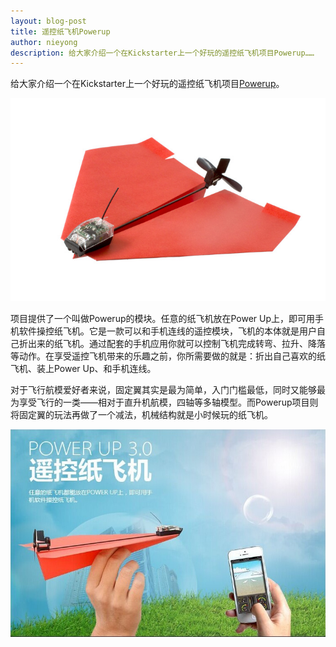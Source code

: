 ```yaml
---
layout: blog-post
title: 遥控纸飞机Powerup
author: nieyong
description: 给大家介绍一个在Kickstarter上一个好玩的遥控纸飞机项目Powerup……
---
```


给大家介绍一个在Kickstarter上一个好玩的遥控纸飞机项目[Powerup](https://www.kickstarter.com/projects/393053146/powerup-30-smartphone-controlled-paper-airplane)。

![](/assets/img/post-9-0.jpg)

项目提供了一个叫做Powerup的模块。任意的纸飞机放在Power Up上，即可用手机软件操控纸飞机。它是一款可以和手机连线的遥控模块，飞机的本体就是用户自己折出来的纸飞机。通过配套的手机应用你就可以控制飞机完成转弯、拉升、降落等动作。在享受遥控飞机带来的乐趣之前，你所需要做的就是：折出自己喜欢的纸飞机、装上Power Up、和手机连线。

对于飞行航模爱好者来说，固定翼其实是最为简单，入门门槛最低，同时又能够最为享受飞行的一类——相对于直升机航模，四轴等多轴模型。而Powerup项目则将固定翼的玩法再做了一个减法，机械结构就是小时候玩的纸飞机。

![](/assets/img/post-9-1.jpg)

